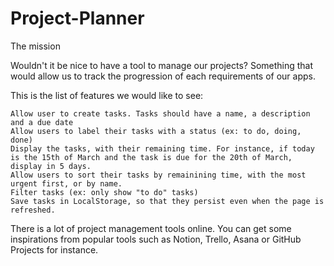 # Project-Planner

The mission

Wouldn't it be nice to have a tool to manage our projects? Something that would allow us to track the progression of each requirements of our apps.

This is the list of features we would like to see:

    Allow user to create tasks. Tasks should have a name, a description and a due date
    Allow users to label their tasks with a status (ex: to do, doing, done)
    Display the tasks, with their remaining time. For instance, if today is the 15th of March and the task is due for the 20th of March, display in 5 days.
    Allow users to sort their tasks by remainining time, with the most urgent first, or by name.
    Filter tasks (ex: only show "to do" tasks)
    Save tasks in LocalStorage, so that they persist even when the page is refreshed.

There is a lot of project management tools online. You can get some inspirations from popular tools such as Notion, Trello, Asana or GitHub Projects for instance.
